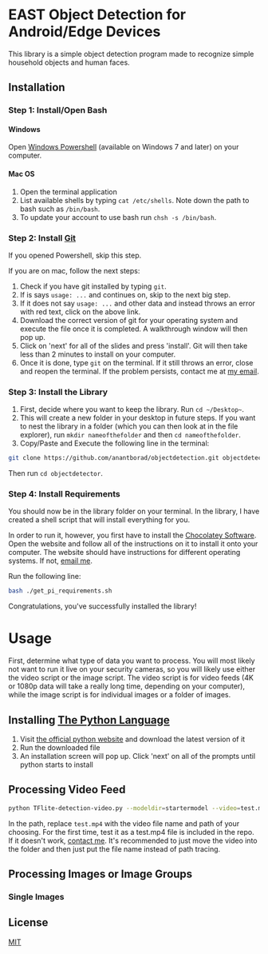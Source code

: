 # EAST Object Detection for Android/Edge Devices

This library is a simple object detection program made to recognize simple household objects and human faces.
## Installation

### Step 1: Install/Open Bash

#### Windows
Open [Windows Powershell](https://learn.microsoft.com/en-us/powershell/scripting/overview?view=powershell-7.3) (available on Windows 7 and later) on your computer.

#### Mac OS
1. Open the terminal application
2. List available shells by typing ```cat /etc/shells```.
Note down the path to bash such as ```/bin/bash```.
3. To update your account to use bash run ```chsh -s /bin/bash```.

### Step 2: Install [Git](https://git-scm.com/downloads)
If you opened Powershell, skip this step. 

If you are on mac, follow the next steps: 
1. Check if you have git installed by typing ``git``. 
2. If is says ``usage: ...`` and continues on, skip to the next big step.
3. If it does not say ``usage: ...`` and other data and instead throws an error with red text, click on the above link.
4. Download the correct version of git for your operating system and execute the file once it is completed. A walkthrough window will then pop up.
4. Click on 'next' for all of the slides and press 'install'. Git will then take less than 2 minutes to install on your computer.
5. Once it is done, type ``git`` on the terminal. If it still throws an error, close and reopen the terminal. If the problem persists, contact me at [my email](mailto:anant.borad@academicsplus.org).

### Step 3: Install the Library
1. First, decide where you want to keep the library. Run ``cd ~/Desktop~``.
2. This will create a new folder in your desktop in future steps. If you want to nest the library in a folder (which you can then look at in the file explorer), run ``mkdir nameofthefolder`` and then ``cd nameofthefolder``.
3. Copy/Paste and Execute the following line in the terminal:
```bash
git clone https://github.com/anantborad/objectdetection.git objectdetector
```
Then run ``cd objectdetector``.


### Step 4: Install Requirements
You should now be in the library folder on your terminal. In the library, I have created a shell script that will install everything for you. 

In order to run it, however, you first have to install the [Chocolatey Software](https://chocolatey.org/install). Open the website and follow all of the instructions on it to install it onto your computer. The website should have instructions for different operating systems. If not, [email me](mailto:anant.borad@academicsplus.org).

Run the following line:
```zsh
bash ./get_pi_requirements.sh
```
Congratulations, you've successfully installed the library!
# Usage
First, determine what type of data you want to process. You will most likely not want to run it live on your security cameras, so you will likely use either the video script or the image script. The video script is for video feeds (4K or 1080p data will take a really long time, depending on your computer), while the image script is for individual images or a folder of images.

## Installing [The Python Language](https://www.python.org/)
1. Visit [the official python website](https://www.python.org/downloads/) and download the latest version of it
2. Run the downloaded file
3. An installation screen will pop up. Click 'next' on all of the prompts until python starts to install
## Processing Video Feed
```zsh
python TFlite-detection-video.py --modeldir=startermodel --video=test.mp4
```
In the path, replace ``test.mp4`` with the video file name and path of your choosing. For the first time, test it as a test.mp4 file is included in the repo. If it doesn't work, [contact me](mailto:anant.borad@academicsplus.org). It's recommended to just move the video into the folder and then just put the file name instead of path tracing.

## Processing Images or Image Groups

### Single Images


## License

[MIT](https://choosealicense.com/licenses/mit/)
